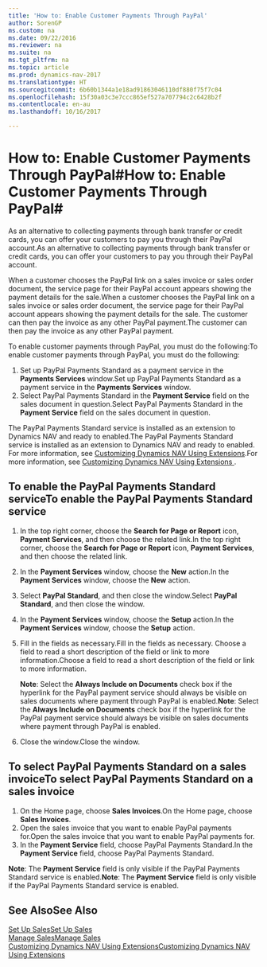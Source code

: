 ```yaml
---
title: 'How to: Enable Customer Payments Through PayPal'
author: SorenGP
ms.custom: na
ms.date: 09/22/2016
ms.reviewer: na
ms.suite: na
ms.tgt_pltfrm: na
ms.topic: article
ms.prod: dynamics-nav-2017
ms.translationtype: HT
ms.sourcegitcommit: 6b60b1344a1e18ad91863046110df880f75f7c04
ms.openlocfilehash: 15f30a03c3e7ccc865ef527a707794c2c6428b2f
ms.contentlocale: en-au
ms.lasthandoff: 10/16/2017

---
```


# <a name="how-to-enable-customer-payments-through-paypal"></a><span data-ttu-id="12f44-102">How to: Enable Customer Payments Through PayPal#</span><span class="sxs-lookup"><span data-stu-id="12f44-102">How to: Enable Customer Payments Through PayPal#</span></span>
<span data-ttu-id="12f44-103">As an alternative to collecting payments through bank transfer or credit cards, you can offer your customers to pay you through their PayPal account.</span><span class="sxs-lookup"><span data-stu-id="12f44-103">As an alternative to collecting payments through bank transfer or credit cards, you can offer your customers to pay you through their PayPal account.</span></span>

<span data-ttu-id="12f44-104">When a customer chooses the PayPal link on a sales invoice or sales order document, the service page for their PayPal account appears showing the payment details for the sale.</span><span class="sxs-lookup"><span data-stu-id="12f44-104">When a customer chooses the PayPal link on a sales invoice or sales order document, the service page for their PayPal account appears showing the payment details for the sale.</span></span> <span data-ttu-id="12f44-105">The customer can then pay the invoice as any other PayPal payment.</span><span class="sxs-lookup"><span data-stu-id="12f44-105">The customer can then pay the invoice as any other PayPal payment.</span></span>

<span data-ttu-id="12f44-106">To enable customer payments through PayPal, you must do the following:</span><span class="sxs-lookup"><span data-stu-id="12f44-106">To enable customer payments through PayPal, you must do the following:</span></span>

1. <span data-ttu-id="12f44-107">Set up PayPal Payments Standard as a payment service in the **Payments Services** window.</span><span class="sxs-lookup"><span data-stu-id="12f44-107">Set up PayPal Payments Standard as a payment service in the **Payments Services** window.</span></span>
2. <span data-ttu-id="12f44-108">Select PayPal Payments Standard in the **Payment Service** field on the sales document in question.</span><span class="sxs-lookup"><span data-stu-id="12f44-108">Select PayPal Payments Standard in the **Payment Service** field on the sales document in question.</span></span>

<span data-ttu-id="12f44-109">The PayPal Payments Standard service is installed as an extension to Dynamics NAV and ready to enabled.</span><span class="sxs-lookup"><span data-stu-id="12f44-109">The PayPal Payments Standard service is installed as an extension to Dynamics NAV and ready to enabled.</span></span> <span data-ttu-id="12f44-110">For more information, see [Customizing Dynamics NAV Using Extensions](ui-extensions.md).</span><span class="sxs-lookup"><span data-stu-id="12f44-110">For more information, see [Customizing Dynamics NAV Using Extensions ](ui-extensions.md).</span></span>

## <a name="to-enable-the-paypal-payments-standard-service"></a><span data-ttu-id="12f44-111">To enable the PayPal Payments Standard service</span><span class="sxs-lookup"><span data-stu-id="12f44-111">To enable the PayPal Payments Standard service</span></span>
1. <span data-ttu-id="12f44-112">In the top right corner, choose the **Search for Page or Report** icon, **Payment Services**, and then choose the related link.</span><span class="sxs-lookup"><span data-stu-id="12f44-112">In the top right corner, choose the **Search for Page or Report** icon, **Payment Services**, and then choose the related link.</span></span>  
2. <span data-ttu-id="12f44-113">In the **Payment Services** window, choose the **New** action.</span><span class="sxs-lookup"><span data-stu-id="12f44-113">In the **Payment Services** window, choose the **New** action.</span></span>
3. <span data-ttu-id="12f44-114">Select **PayPal Standard**, and then close the window.</span><span class="sxs-lookup"><span data-stu-id="12f44-114">Select **PayPal Standard**, and then close the window.</span></span>
4. <span data-ttu-id="12f44-115">In the **Payment Services** window, choose the **Setup** action.</span><span class="sxs-lookup"><span data-stu-id="12f44-115">In the **Payment Services** window, choose the **Setup** action.</span></span>
5. <span data-ttu-id="12f44-116">Fill in the fields as necessary.</span><span class="sxs-lookup"><span data-stu-id="12f44-116">Fill in the fields as necessary.</span></span> <span data-ttu-id="12f44-117">Choose a field to read a short description of the field or link to more information.</span><span class="sxs-lookup"><span data-stu-id="12f44-117">Choose a field to read a short description of the field or link to more information.</span></span>

    <span data-ttu-id="12f44-118">**Note**: Select the **Always Include on Documents** check box if the hyperlink for the PayPal payment service should always be visible on sales documents where payment through PayPal is enabled.</span><span class="sxs-lookup"><span data-stu-id="12f44-118">**Note**: Select the **Always Include on Documents** check box if the hyperlink for the PayPal payment service should always be visible on sales documents where payment through PayPal is enabled.</span></span>

6. <span data-ttu-id="12f44-119">Close the window.</span><span class="sxs-lookup"><span data-stu-id="12f44-119">Close the window.</span></span>

## <a name="to-select-paypal-payments-standard-on-a-sales-invoice"></a><span data-ttu-id="12f44-120">To select PayPal Payments Standard on a sales invoice</span><span class="sxs-lookup"><span data-stu-id="12f44-120">To select PayPal Payments Standard on a sales invoice</span></span>
1. <span data-ttu-id="12f44-121">On the Home page, choose **Sales Invoices**.</span><span class="sxs-lookup"><span data-stu-id="12f44-121">On the Home page, choose **Sales Invoices**.</span></span>
2. <span data-ttu-id="12f44-122">Open the sales invoice that you want to enable PayPal payments for.</span><span class="sxs-lookup"><span data-stu-id="12f44-122">Open the sales invoice that you want to enable PayPal payments for.</span></span>
3. <span data-ttu-id="12f44-123">In the **Payment Service** field, choose PayPal Payments Standard.</span><span class="sxs-lookup"><span data-stu-id="12f44-123">In the **Payment Service** field, choose PayPal Payments Standard.</span></span>

<span data-ttu-id="12f44-124">**Note**: The **Payment Service** field is only visible if the PayPal Payments Standard service is enabled.</span><span class="sxs-lookup"><span data-stu-id="12f44-124">**Note**: The **Payment Service** field is only visible if the PayPal Payments Standard service is enabled.</span></span>   

## <a name="see-also"></a><span data-ttu-id="12f44-125">See Also</span><span class="sxs-lookup"><span data-stu-id="12f44-125">See Also</span></span>  
[<span data-ttu-id="12f44-126">Set Up Sales</span><span class="sxs-lookup"><span data-stu-id="12f44-126">Set Up Sales</span></span>](sales-setup-sales.md)  
[<span data-ttu-id="12f44-127">Manage Sales</span><span class="sxs-lookup"><span data-stu-id="12f44-127">Manage Sales</span></span>](sales-manage-sales.md)  
[<span data-ttu-id="12f44-128">Customizing Dynamics NAV Using Extensions</span><span class="sxs-lookup"><span data-stu-id="12f44-128">Customizing Dynamics NAV Using Extensions</span></span>](ui-extensions.md)

